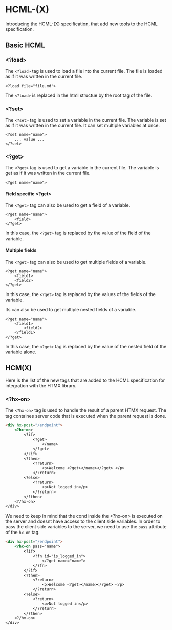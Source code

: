 # HCML-(X)

Introducing the HCML-(X) specification, that add new tools to the HCML specification.

## Basic HCML

### <?load>

The `<?load>` tag is used to load a file into the current file. The file is loaded as if it was written in the current file.

```hcml
<?load file="file.md">
```
The `<?load>` is replaced in the html structue by the root tag of the file.

### <?set>

The `<?set>` tag is used to set a variable in the current file. The variable is set as if it was written in the current file. It can set multiple variables at once.

```hcml
<?set name="name">
    ... value ...
</?set>
```

### <?get>

The `<?get>` tag is used to get a variable in the current file. The variable is get as if it was written in the current file.

```hcml
<?get name="name">
```

#### Field specific <?get>

The `<?get>` tag can also be used to get a field of a variable.

```hcml
<?get name="name">
    <field>
</?get>
```

In this case, the `<?get>` tag is replaced by the value of the field of the variable.

#### Multiple fields

The `<?get>` tag can also be used to get multiple fields of a variable.

```hcml
<?get name="name">
    <field1>
    <field2>
</?get>
```

In this case, the `<?get>` tag is replaced by the values of the fields of the variable.

Its can also be used to get multiple nested fields of a variable.

```hcml
<?get name="name">
    <field1>
        <field2>
    </field1>
</?get>
```

In this case, the `<?get>` tag is replaced by the value of the nested field of the variable alone.

## HCM(X)

Here is the list of the new tags that are added to the HCML specification for integration with the HTMX library.

### <?hx-on>

The `<?hx-on>` tag is used to handle the result of a parent HTMX request. The tag containes server code that is executed when the parent request is done.

```html
<div hx-post="/endpoint">
    <?hx-on>
        <?if>
            <?get>
                </name>
            </?get>
        </?if>
        <?then>
            <?return>
                <p>Welcome <?get></name></?get> </p>
            </?return>
        <?else>
            <?return>
                <p>Not logged in</p>
            </?return>
        </?then>
    <?/hx-on>
</div>
```
We need to keep in mind that the cond inside the <?hx-on> is executed on the server and doesnt have access to the client side variables. In order to pass the client side variables to the server, we need to use the `pass` attribute of the `hx-on` tag.

```html
<div hx-post="/endpoint">
    <?hx-on pass="name">
        <?if>
            <?fn id="is_logged_in">
                </?get name="name">
            </?fn>
        </?if>
        <?then>
            <?return>
                <p>Welcome <?get></name></?get> </p>
            </?return>
        <?else>
            <?return>
                <p>Not logged in</p>
            </?return>
        </?then>
    <?/hx-on>
</div>
